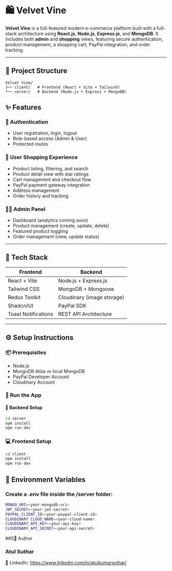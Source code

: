 # 🛍️ Velvet Vine

**Velvet Vine** is a full-featured modern e-commerce platform built with a full-stack architecture using **React.js**, **Node.js**, **Express.js**, and **MongoDB**. It includes both **admin** and **shopping** views, featuring secure authentication, product management, a shopping cart, PayPal integration, and order tracking.

---

## 📁 Project Structure
```
Velvet Vine/
├── client/   # Frontend (React + Vite + Tailwind)
└── server/   # Backend (Node.js + Express + MongoDB)
```
## ✨ Features

### 👥 Authentication
- User registration, login, logout  
- Role-based access (Admin & User)  
- Protected routes  

### 🛒 User Shopping Experience
- Product listing, filtering, and search  
- Product detail view with star ratings  
- Cart management and checkout flow  
- PayPal payment gateway integration  
- Address management  
- Order history and tracking  

### 🧑‍💼 Admin Panel
- Dashboard (analytics coming soon)  
- Product management (create, update, delete)  
- Featured product toggling  
- Order management (view, update status)  

---

## 🧩 Tech Stack

| Frontend               | Backend                    |
|------------------------|----------------------------|
| React + Vite           | Node.js + Express.js       |
| Tailwind CSS           | MongoDB + Mongoose         |
| Redux Toolkit          | Cloudinary (image storage) |
| Shadcn/UI              | PayPal SDK                 |
| Toast Notifications    | REST API Architecture      |

---

## ⚙️ Setup Instructions

### 📦 Prerequisites
- Node.js  
- MongoDB Atlas or local MongoDB  
- PayPal Developer Account  
- Cloudinary Account  

### 🚀 Run the App

#### 🔧 Backend Setup

```bash
cd server
npm install
npm run dev
```

### 💻 Frontend Setup
```bash
cd client
npm install
npm run dev
```
## 🔐 Environment Variables
### Create a .env file inside the /server folder:
```bash
MONGO_URI=<your-mongodb-uri>
JWT_SECRET=<your-jwt-secret>
PAYPAL_CLIENT_ID=<your-paypal-client-id>
CLOUDINARY_CLOUD_NAME=<your-cloud-name>
CLOUDINARY_API_KEY=<your-api-key>
CLOUDINARY_API_SECRET=<your-api-secret>
```

##S👤 Author
### Atul Suthar
💼 LinkedIn: https://www.linkedin.com/in/atulkumarsuthar/
